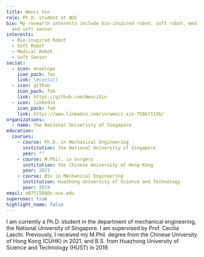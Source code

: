 ```yaml
---
title: Wenci Xin
role: Ph.D. student at NUS
bio: My research interests include bio-inspired robot, soft robot, medical robot
  and soft sensor
interests:
  - Bio-inspired Robot
  - Soft Robot
  - Medical Robot
  - Soft Sensor
social:
  - icon: envelope
    icon_pack: fas
    link: \#contact
  - icon: github
    icon_pack: fab
    link: https://github.com/WenciXin
  - icon: linkedin
    icon_pack: fab
    link: https://www.linkedin.com/in/wenci-xin-75b67115b/
organizations:
  - name: the National University of Singapore
education:
  courses:
    - course: Ph.D. in Mechanical Engineering
      institution: the National University of Singapore
      year: ""
    - course: M.Phil. in Surgery
      institution: the Chinese University of Hong Kong
      year: 2021
    - course: BSc in Mechanical Engineering
      institution: Huazhong University of Science and Technology
      year: 2019
email: e0751508@u.nus.edu
superuser: true
highlight_name: false
---
```

I am currently a Ph.D. student in the department of mechanical engineering, the National University of Singapore. I am supervised by Prof. Cecilia Laschi. Previously, I received my M.Phil. degree from the Chinese University of Hong Kong (CUHK) in 2021, and B.S. from Huazhong University of Science and Technology (HUST) in 2019.